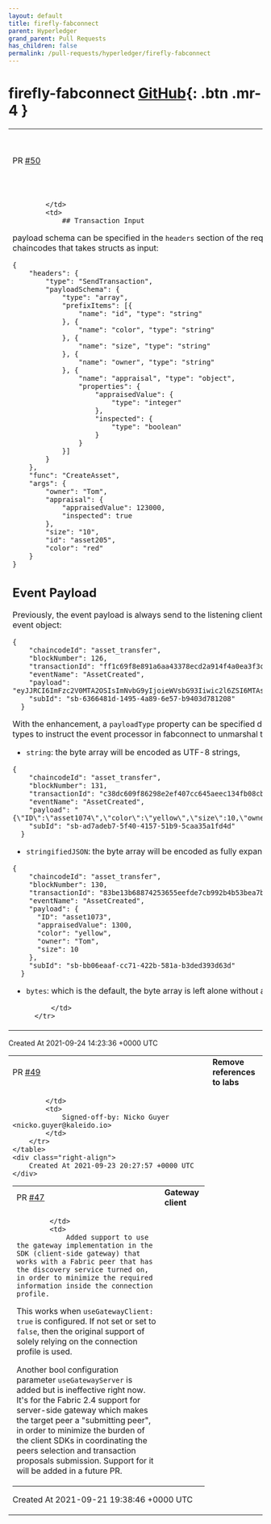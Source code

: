 ```yaml
---
layout: default
title: firefly-fabconnect
parent: Hyperledger
grand_parent: Pull Requests
has_children: false
permalink: /pull-requests/hyperledger/firefly-fabconnect
---
```


# firefly-fabconnect <span class="fs-3 right-align">[GitHub](https://github.com/hyperledger/firefly-fabconnect){: .btn .mr-4 }</span>


<div>
    <table>
        <tr>
            <td>
                PR <a href="https://github.com/hyperledger/firefly-fabconnect/pull/50" class=".btn">#50</a>
            </td>
            <td>
                <b>
                    Added data type support to tx input and event subscription
                </b>
            </td>
        </tr>
        <tr>
            <td>
                
            </td>
            <td>
                ## Transaction Input
payload schema can be specified in the `headers` section of the request body. Complex types are supported for chaincodes that takes structs as input:
```
{
    "headers": {
        "type": "SendTransaction",
        "payloadSchema": {
            "type": "array",
            "prefixItems": [{
                "name": "id", "type": "string"
            }, {
                "name": "color", "type": "string"
            }, {
                "name": "size", "type": "string"
            }, {
                "name": "owner", "type": "string"
            }, {
                "name": "appraisal", "type": "object",
                "properties": {
                    "appraisedValue": {
                        "type": "integer"
                    },
                    "inspected": {
                        "type": "boolean"
                    }
                }
            }]
        }
    },
    "func": "CreateAsset",
    "args": {
        "owner": "Tom",
        "appraisal": {
            "appraisedValue": 123000,
            "inspected": true
        },
        "size": "10",
        "id": "asset205",
        "color": "red"
    }
}
```
## Event Payload
Previously, the event payload is always send to the listening client as the byte array originally obtained from Fabric's event object:

```
{
    "chaincodeId": "asset_transfer",
    "blockNumber": 126,
    "transactionId": "ff1c69f8e891a6aa43378ecd2a914f4a0ea3f3cfb23247ecc298a2e66a5c5970",
    "eventName": "AssetCreated",
    "payload": "eyJJRCI6ImFzc2V0MTA2OSIsImNvbG9yIjoieWVsbG93Iiwic2l6ZSI6MTAsIm93bmVyIjoiVG9tIiwiYXBwcmFpc2VkVmFsdWUiOjEzMDB9",
    "subId": "sb-6366481d-1495-4a89-6e57-b9403d781208"
  }
```

With the enhancement, a `payloadType` property can be specified during event subscription, that can provide one of 3 types to instruct the event processor in fabconnect to unmarshal the byte array before sending to the client:
- `string`: the byte array will be encoded as UTF-8 strings,
```
{
    "chaincodeId": "asset_transfer",
    "blockNumber": 131,
    "transactionId": "c38dc609f86298e2ef407cc645aeec134fb08cbe283565501bb8b38103fcaee0",
    "eventName": "AssetCreated",
    "payload": "{\"ID\":\"asset1074\",\"color\":\"yellow\",\"size\":10,\"owner\":\"Tom\",\"appraisedValue\":1300}",
    "subId": "sb-ad7adeb7-5f40-4157-51b9-5caa35a1fd4d"
  }
```
- `stringifiedJSON`: the byte array will be encoded as fully expanded string maps,
```
{
    "chaincodeId": "asset_transfer",
    "blockNumber": 130,
    "transactionId": "83be13b68874253655eefde7cb992b4b53bea7b919eed742f91a08b802aadd98",
    "eventName": "AssetCreated",
    "payload": {
      "ID": "asset1073",
      "appraisedValue": 1300,
      "color": "yellow",
      "owner": "Tom",
      "size": 10
    },
    "subId": "sb-bb06eaaf-cc71-422b-581a-b3ded393d63d"
  }
```
- `bytes`: which is the default, the byte array is left alone without any further treatment

            </td>
        </tr>
    </table>
    <div class="right-align">
        Created At 2021-09-24 14:23:36 +0000 UTC
    </div>
</div>

<div>
    <table>
        <tr>
            <td>
                PR <a href="https://github.com/hyperledger/firefly-fabconnect/pull/49" class=".btn">#49</a>
            </td>
            <td>
                <b>
                    Remove references to labs
                </b>
            </td>
        </tr>
        <tr>
            <td>
                
            </td>
            <td>
                Signed-off-by: Nicko Guyer <nicko.guyer@kaleido.io>
            </td>
        </tr>
    </table>
    <div class="right-align">
        Created At 2021-09-23 20:27:57 +0000 UTC
    </div>
</div>

<div>
    <table>
        <tr>
            <td>
                PR <a href="https://github.com/hyperledger/firefly-fabconnect/pull/47" class=".btn">#47</a>
            </td>
            <td>
                <b>
                    Gateway client
                </b>
            </td>
        </tr>
        <tr>
            <td>
                
            </td>
            <td>
                Added support to use the gateway implementation in the SDK (client-side gateway) that works with a Fabric peer that has the discovery service turned on, in order to minimize the required information inside the connection profile.

This works when `useGatewayClient: true` is configured. If not set or set to `false`, then the original support of solely relying on the connection profile is used.

Another bool configuration parameter `useGatewayServer` is added but is ineffective right now. It's for the Fabric 2.4 support for server-side gateway which makes the target peer a "submitting peer", in order to minimize the burden of the client SDKs in coordinating the peers selection and transaction proposals submission. Support for it will be added in a future PR.
            </td>
        </tr>
    </table>
    <div class="right-align">
        Created At 2021-09-21 19:38:46 +0000 UTC
    </div>
</div>


